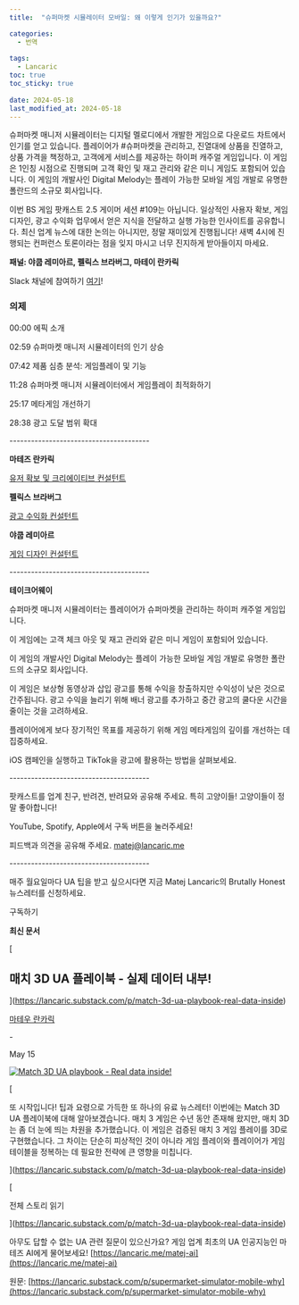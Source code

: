 ```yaml
---
title:  "슈퍼마켓 시뮬레이터 모바일: 왜 이렇게 인기가 있을까요?"

categories:
  - 번역
  
tags:
  - Lancaric
toc: true
toc_sticky: true
 
date: 2024-05-18
last_modified_at: 2024-05-18
---
```

슈퍼마켓 매니저 시뮬레이터는 디지털 멜로디에서 개발한 게임으로 다운로드 차트에서 인기를 얻고 있습니다. 플레이어가 #슈퍼마켓을 관리하고, 진열대에 상품을 진열하고, 상품 가격을 책정하고, 고객에게 서비스를 제공하는 하이퍼 캐주얼 게임입니다. 이 게임은 1인칭 시점으로 진행되며 고객 확인 및 재고 관리와 같은 미니 게임도 포함되어 있습니다. 이 게임의 개발사인 Digital Melody는 플레이 가능한 모바일 게임 개발로 유명한 폴란드의 소규모 회사입니다.

이번 BS 게임 팟캐스트 2.5 게이머 세션 #109는 아닙니다. 일상적인 사용자 확보, 게임 디자인, 광고 수익화 업무에서 얻은 지식을 전달하고 실행 가능한 인사이트를 공유합니다. 최신 업계 뉴스에 대한 논의는 아니지만, 정말 재미있게 진행됩니다! 새벽 4시에 진행되는 컨퍼런스 토론이라는 점을 잊지 마시고 너무 진지하게 받아들이지 마세요.

**패널: 야쿱 레미아르, 펠릭스 브라버그, 마테이 란카릭**

Slack 채널에 참여하기 [여기](https://join.slack.com/t/two-and-half-gamers/shared_invite/zt-2ftcc85es-CesThaafn9k0BIFSVAV8FQ)!

### 의제

00:00 에픽 소개

02:59 슈퍼마켓 매니저 시뮬레이터의 인기 상승

07:42 제품 심층 분석: 게임플레이 및 기능

11:28 슈퍼마켓 매니저 시뮬레이터에서 게임플레이 최적화하기

25:17 메타게임 개선하기

28:38 광고 도달 범위 확대

\---------------------------------------

**마테즈 란카릭**

[유저 확보 및 크리에이티브 컨설턴트](https://⁠https://lancaric.me)

**펠릭스 브라버그**

[광고 수익화 컨설턴트](https://⁠https://www.felixbraberg.com)

**야쿱 레미아르**

[게임 디자인 컨설턴트](https://⁠https://www.linkedin.com/in/jakubremiar)

\---------------------------------------

**테이크어웨이**

슈퍼마켓 매니저 시뮬레이터는 플레이어가 슈퍼마켓을 관리하는 하이퍼 캐주얼 게임입니다.

이 게임에는 고객 체크 아웃 및 재고 관리와 같은 미니 게임이 포함되어 있습니다.

이 게임의 개발사인 Digital Melody는 플레이 가능한 모바일 게임 개발로 유명한 폴란드의 소규모 회사입니다.

이 게임은 보상형 동영상과 삽입 광고를 통해 수익을 창출하지만 수익성이 낮은 것으로 간주됩니다. 광고 수익을 늘리기 위해 배너 광고를 추가하고 중간 광고의 쿨다운 시간을 줄이는 것을 고려하세요.

플레이어에게 보다 장기적인 목표를 제공하기 위해 게임 메타게임의 깊이를 개선하는 데 집중하세요.

iOS 캠페인을 실행하고 TikTok을 광고에 활용하는 방법을 살펴보세요.

\---------------------------------------

팟캐스트를 업계 친구, 반려견, 반려묘와 공유해 주세요. 특히 고양이들! 고양이들이 정말 좋아합니다!

YouTube, Spotify, Apple에서 구독 버튼을 눌러주세요!

피드백과 의견을 공유해 주세요. [matej@lancaric.me](https://matej@lancaric.me)

\---------------------------------------

매주 월요일마다 UA 팁을 받고 싶으시다면 지금 Matej Lancaric의 Brutally Honest 뉴스레터를 신청하세요.

구독하기

**최신 문서**

[

## 매치 3D UA 플레이북 - 실제 데이터 내부!

](https://lancaric.substack.com/p/match-3d-ua-playbook-real-data-inside)

[마테우 란카릭](https://substack.com/profile/13004439-matej-lancaric)

\-

May 15

[![Match 3D UA playbook - Real data inside! ](https://substackcdn.com/image/youtube/w_728,c_limit/7kDw22qjg94)](https://lancaric.substack.com/p/match-3d-ua-playbook-real-data-inside)

[

또 시작입니다! 팁과 요령으로 가득한 또 하나의 유료 뉴스레터! 이번에는 Match 3D UA 플레이북에 대해 알아보겠습니다. 매치 3 게임은 수년 동안 존재해 왔지만, 매치 3D는 좀 더 눈에 띄는 차원을 추가했습니다. 이 게임은 검증된 매치 3 게임 플레이를 3D로 구현했습니다. 그 차이는 단순히 피상적인 것이 아니라 게임 플레이와 플레이어가 게임 테이블을 정복하는 데 필요한 전략에 큰 영향을 미칩니다.

](https://lancaric.substack.com/p/match-3d-ua-playbook-real-data-inside)

[

전체 스토리 읽기

](https://lancaric.substack.com/p/match-3d-ua-playbook-real-data-inside)

아무도 답할 수 없는 UA 관련 질문이 있으신가요? 게임 업계 최초의 UA 인공지능인 마테즈 AI에게 물어보세요! [https://lancaric.me/matej-ai](https://lancaric.me/matej-ai)

원문: [https://lancaric.substack.com/p/supermarket-simulator-mobile-why](https://lancaric.substack.com/p/supermarket-simulator-mobile-why)
